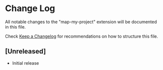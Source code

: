 # Change Log

All notable changes to the "map-my-project" extension will be documented in this file.

Check [Keep a Changelog](http://keepachangelog.com/) for recommendations on how to structure this file.

## [Unreleased]

- Initial release